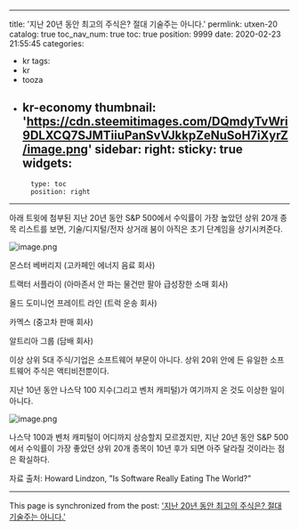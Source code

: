 
---
title: '지난 20년 동안 최고의 주식은? 절대 기술주는 아니다.'
permlink: utxen-20
catalog: true
toc_nav_num: true
toc: true
position: 9999
date: 2020-02-23 21:55:45
categories:
- kr
tags:
- kr
- tooza
- kr-economy
thumbnail: 'https://cdn.steemitimages.com/DQmdyTvWri9DLXCQ7SJMTiiuPanSvVJkkpZeNuSoH7iXyrZ/image.png'
sidebar:
    right:
        sticky: true
widgets:
    -
        type: toc
        position: right
---


아래 트윗에 첨부된 지난 20년 동안 S&P 500에서 수익률이 가장 높았던 상위 20개 종목 리스트를 보면, 기술/디지털/전자 상거래 붐이 아직은 초기 단계임을 상기시켜준다.


![image.png](https://cdn.steemitimages.com/DQmdyTvWri9DLXCQ7SJMTiiuPanSvVJkkpZeNuSoH7iXyrZ/image.png)


몬스터 베버리지 (고카페인 에너지 음료 회사)

트랙터 서플라이 (아마존서 안 파는 물건만 팔아 급성장한 소매 회사)

올드 도미니언 프레이트 라인 (트럭 운송 회사)

카멕스 (중고차 판매 회사)

알트리아 그룹 (담배 회사)


이상 상위 5대 주식/기업은 소프트웨어 부문이 아니다. 상위 20위 안에 든 유일한 소프트웨어 주식은 액티비전뿐이다.


지난 10년 동안 나스닥 100 지수(그리고 벤처 캐피털)가 여기까지 온 것도 이상한 일이 아니다.


![image.png](https://cdn.steemitimages.com/DQmUmoJRVZVwWMVcWHcgrijYUbQjdA4z9GG9u4Qhh42Kwkt/image.png)


나스닥 100과 벤처 캐피털이 어디까지 상승할지 모르겠지만, 지난 20년 동안 S&P 500에서 수익률이 가장 좋았던 상위 20개 종목이 10년 후가 되면 아주 달라질 것이라는 점은 확실하다.


자료 출처: Howard Lindzon, "Is Software Really Eating The World?"

- - -

This page is synchronized from the post: ['지난 20년 동안 최고의 주식은? 절대 기술주는 아니다.'](https://steemit.com/@pius.pius/utxen-20)
